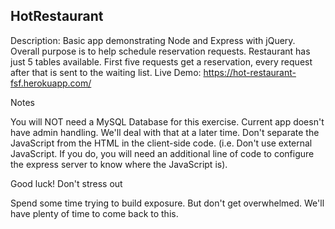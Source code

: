 ## HotRestaurant

Description: Basic app demonstrating Node and Express with jQuery. Overall purpose is to help schedule reservation requests. Restaurant has just 5 tables available. First five requests get a reservation, every request after that is sent to the waiting list.
Live Demo: https://hot-restaurant-fsf.herokuapp.com/




Notes

You will NOT need a MySQL Database for this exercise.
Current app doesn't have admin handling. We'll deal with that at a later time.
Don't separate the JavaScript from the HTML in the client-side code. (i.e. Don't use external JavaScript. If you do, you will need an additional line of code to configure the express server to know where the JavaScript is).


Good luck! Don't stress out

Spend some time trying to build exposure. But don't get overwhelmed. We'll have plenty of time to come back to this.